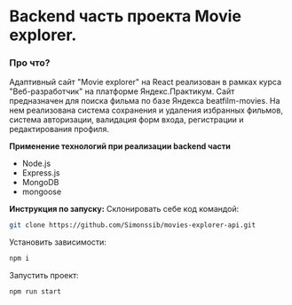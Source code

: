 # Backend часть проекта Movie explorer.

### Про что?
Адаптивный сайт "Movie explorer" на React реализован в рамках курса "Веб-разработчик" на платформе Яндекс.Практикум.
Сайт предназначен для поиска фильма по базе Яндекса beatfilm-movies.
На нем реализована система сохранения и удаления избранных фильмов, система авторизации, валидация форм входа, регистрации и редактирования профиля.

**Применение технологий при реализации backend части**
- Node.js
- Express.js
- MongoDB
- mongoose

**Инструкция по запуску:**
Склонировать себе код командой:
```sh
git clone https://github.com/Simonssib/movies-explorer-api.git
```
Установить зависимости:
```sh
npm i
```
Запустить проект:
```sh
npm run start
```
